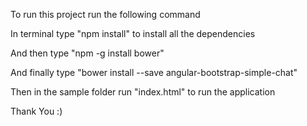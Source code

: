 To run this project run the following command

In terminal type "npm install" to install all the dependencies

And then type "npm -g install bower"

And finally type "bower install --save angular-bootstrap-simple-chat"

Then in the sample folder run "index.html" to run the application

Thank You :)
